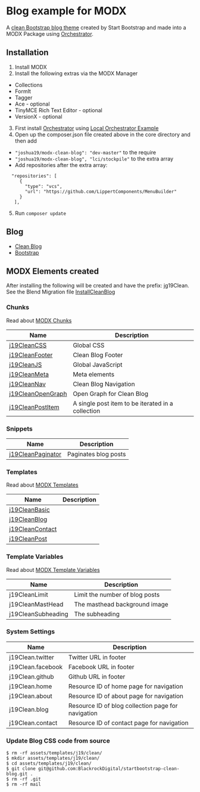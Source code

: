 # Blog example for MODX

A [clean Bootstrap blog theme](https://github.com/BlackrockDigital/startbootstrap-clean-blog) created by Start Bootstrap and made into a MODX Package using [Orchestrator](https://github.com/LippertComponents/Orchestrator). 

## Installation

1. Install MODX
2. Install the following extras via the MODX Manager
  - Collections
  - FormIt
  - Tagger
  - Ace - optional
  - TinyMCE Rich Text Editor - optional
  - VersionX - optional
3. First install [Orchestrator](https://github.com/LippertComponents/Orchestrator) using [Local Orchestrator Example](https://github.com/LippertComponents/LocalOrchestrator)
4. Open up the composer.json file created above in the core directory and then add
  - `"joshua19/modx-clean-blog": "dev-master"` to the require 
  - `"joshua19/modx-clean-blog", "lci/stockpile"` to the extra array
  - Add repositories after the extra array:  
  ```
    "repositories": [
       {
         "type": "vcs",
         "url": "https://github.com/LippertComponents/MenuBuilder"
       }
     ], 
  ```
5. Run `composer update`

## Blog

- [Clean Blog](https://github.com/BlackrockDigital/startbootstrap-clean-blog)
- [Bootstrap](https://getbootstrap.com/)

## MODX Elements created

After installing the following will be created and have the prefix: jg19Clean. See the Blend Migration file [InstallCleanBlog](src/database/migrations/InstallCleanBlog.php)

### Chunks

Read about [MODX Chunks](https://docs.modx.com/revolution/2.x/making-sites-with-modx/structuring-your-site/chunks)

| Name | Description |
| --- | --- | 
| [j19CleanCSS](src/elements/chunks/j19CleanCSS.tpl) | Global CSS |
| [j19CleanFooter](src/elements/chunks/j19CleanFooter.tpl) | Clean Blog Footer |
| [j19CleanJS](src/elements/chunks/j19CleanJS.tpl) | Global JavaScript |
| [j19CleanMeta](src/elements/chunks/j19CleanMeta.tpl) | Meta elements |
| [j19CleanNav](src/elements/chunks/j19CleanNav.tpl) | Clean Blog Navigation |
| [j19CleanOpenGraph](src/elements/chunks/j19CleanOpenGraph.tpl) | Open Graph for Clean Blog |
| [j19CleanPostItem](src/elements/chunks/j19CleanPostItem.tpl) | A single post item to be iterated in a collection |


### Snippets
 
| Name | Description |
| --- | --- | 
| [j19CleanPaginator](src/elements/snippets/j19CleanPaginator.php) | Paginates blog posts |

### Templates

Read about [MODX Templates](https://docs.modx.com/revolution/2.x/making-sites-with-modx/structuring-your-site/templates)

| Name | Description |
| --- | --- | 
| [j19CleanBasic](src/elements/templates/j19CleanBasic.tpl) | |
| [j19CleanBlog](src/elements/templates/j19CleanBlog.tpl) | |
| [j19CleanContact](src/elements/templates/j19CleanContact.tpl) | |
| [j19CleanPost](src/elements/templates/j19CleanPost.tpl) | |


### Template Variables

Read about [MODX Template Variables](https://docs.modx.com/revolution/2.x/making-sites-with-modx/customizing-content/template-variables)

| Name | Description |
| --- | --- | 
| j19CleanLimit | Limit the number of blog posts |
| j19CleanMastHead | The masthead background image |
| j19CleanSubheading | The subheading |

### System Settings

| Name | Description |
| --- | --- | 
| j19Clean.twitter | Twitter URL in footer |
| j19Clean.facebook | Facebook URL in footer |
| j19Clean.github | Github URL in footer |
| j19Clean.home | Resource ID of home page for navigation |
| j19Clean.about | Resource ID of about page for navigation |
| j19Clean.blog | Resource ID of blog collection page for navigation |
| j19Clean.contact | Resource ID of contact page for navigation |

### Update Blog CSS code from source

```
$ rm -rf assets/templates/j19/clean/
$ mkdir assets/templates/j19/clean/
$ cd assets/templates/j19/clean/
$ git clone git@github.com:BlackrockDigital/startbootstrap-clean-blog.git .
$ rm -rf .git
$ rm -rf mail
```